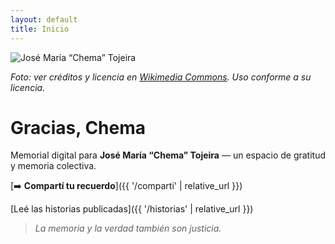 ```yaml
---
layout: default
title: Inicio
---
```


![José María “Chema” Tojeira](https://upload.wikimedia.org/wikipedia/commons/2/24/Jos%C3%A9_Maria_Tojeira.jpg)

*Foto: ver créditos y licencia en [Wikimedia Commons](https://commons.wikimedia.org/wiki/File:Jos%C3%A9_Maria_Tojeira.jpg). Uso conforme a su licencia.*

# Gracias, Chema

Memorial digital para **José María “Chema” Tojeira** — un espacio de gratitud y memoria colectiva.

[➡️ **Compartí tu recuerdo**]({{ '/comparti' | relative_url }})

[Leé las historias publicadas]({{ '/historias' | relative_url }})

> *La memoria y la verdad también son justicia.*

